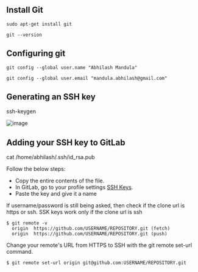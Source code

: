 ## Install Git

`sudo apt-get install git`

`git --version`

## Configuring git

``` 
git config --global user.name "Abhilash Mandula"

git config --global user.email "mandula.abhilash@gmail.com" 
```

## Generating an SSH key

ssh-keygen

![image](https://user-images.githubusercontent.com/77572066/163672367-02913355-ebe3-42bf-b5e5-830b6ac4937f.png)

## Adding your SSH key to GitLab

cat /home/abhilash/.ssh/id_rsa.pub

Follow the below steps: 

 - Copy the entire contents of the file.
 - In GitLab, go to your profile settings [SSH Keys](https://gitlab.com/-/profile/keys).
 - Paste the key and give it a name

If username/password is still being asked, then check if the clone url is https or ssh. SSK keys work only if the clone url is ssh

```
$ git remote -v
  origin  https://github.com/USERNAME/REPOSITORY.git (fetch)
  origin  https://github.com/USERNAME/REPOSITORY.git (push)
```

Change your remote's URL from HTTPS to SSH with the git remote set-url command.

```$ git remote set-url origin git@github.com:USERNAME/REPOSITORY.git ```

